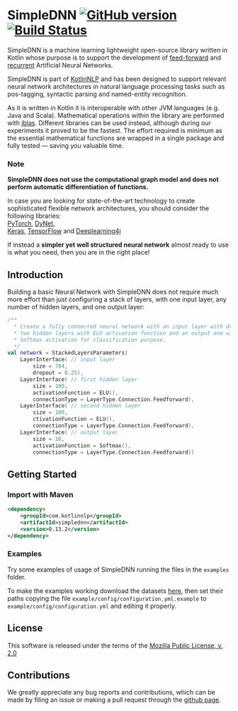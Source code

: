 # SimpleDNN [![GitHub version](https://badge.fury.io/gh/KotlinNLP%2FSimpleDNN.svg)](https://badge.fury.io/gh/KotlinNLP%2FSimpleDNN) [![Build Status](https://travis-ci.org/KotlinNLP/SimpleDNN.svg?branch=master)](https://travis-ci.org/KotlinNLP/SimpleDNN)

SimpleDNN is a machine learning lightweight open-source library written in Kotlin whose purpose is to support the 
development of [feed-forward](https://en.wikipedia.org/wiki/Feedforward_neural_network "Feedforward Neural Network") 
and [recurrent](https://en.wikipedia.org/wiki/Recurrent_neural_network "Recurrent Neural Network") Artificial Neural 
Networks.

SimpleDNN is part of [KotlinNLP](http://kotlinnlp.com/ "KotlinNLP") and has been designed to support relevant neural 
network architectures in natural language processing tasks such as pos-tagging, syntactic parsing and named-entity 
recognition.

As it is written in Kotlin it is interoperable with other JVM languages (e.g. Java and Scala). Mathematical operations 
within the library are performed with [jblas](https://github.com/mikiobraun/jblas "jblas"). Different libraries can be 
used instead, although during our experiments it proved to be the fastest. The effort required is minimum as the 
essential mathematical functions are wrapped in a single package and fully tested — saving you valuable time.

### Note

**SimpleDNN does not use the computational graph model and does not perform automatic differentiation of functions.**

In case you are looking for state-of-the-art technology to create sophisticated flexible network architectures, you 
should consider the following libraries:  
[PyTorch](https://github.com/pytorch/pytorch "PyTorch"), 
[DyNet](https://github.com/clab/dynet "DyNet"),  
[Keras](https://github.com/fchollet/keras "Keras"),
[TensorFlow](https://github.com/tensorflow/tensorflow "TensorFlow") and
[Deeplearning4j](https://github.com/deeplearning4j/deeplearning4j "Deeplearning4j")

If instead a **simpler yet well structured neural network** almost ready to use is what you need, then you are in 
the right place!

## Introduction

Building a basic Neural Network with SimpleDNN does not require much more effort than just configuring a stack of 
layers, with one input layer, any number of hidden layers, and one output layer:

```kotlin
/**
  * Create a fully connected neural network with an input layer with dropout,
  * two hidden layers with ELU activation function and an output one with 
  * Softmax activation for classification purpose.
  */
val network = StackedLayersParameters(
    LayerInterface( // input layer
        size = 784, 
        dropout = 0.25),
    LayerInterface( // first hidden layer
        size = 100,
        activationFunction = ELU(),
        connectionType = LayerType.Connection.Feedforward),
    LayerInterface( // second hidden layer
        size = 100, 
        ctivationFunction = ELU(),
        connectionType = LayerType.Connection.Feedforward),
    LayerInterface( // output layer
        size = 10,
        activationFunction = Softmax(),
        connectionType = LayerType.Connection.Feedforward))
```

## Getting Started

### Import with Maven

```xml
<dependency>
    <groupId>com.kotlinnlp</groupId>
    <artifactId>simplednn</artifactId>
    <version>0.13.2</version>
</dependency>
```

### Examples

Try some examples of usage of SimpleDNN running the files in the `examples` folder.

To make the examples working download the datasets 
[here](https://www.dropbox.com/sh/ey4vmajm54xf06v/AADN8nx90WGuOXuzEUY6tbtBa?dl=0 "SimpleDNN examples datasets"), then set their paths 
copying the file `example/config/configuration.yml.example` to `example/config/configuration.yml` and editing it 
properly.   

## License

This software is released under the terms of the 
[Mozilla Public License, v. 2.0](https://mozilla.org/MPL/2.0/ "Mozilla Public License, v. 2.0")


## Contributions

We greatly appreciate any bug reports and contributions, which can be made by filing an issue or making a pull 
request through the [github page](https://github.com/KotlinNLP/SimpleDNN "SimpleDNN on GitHub").
